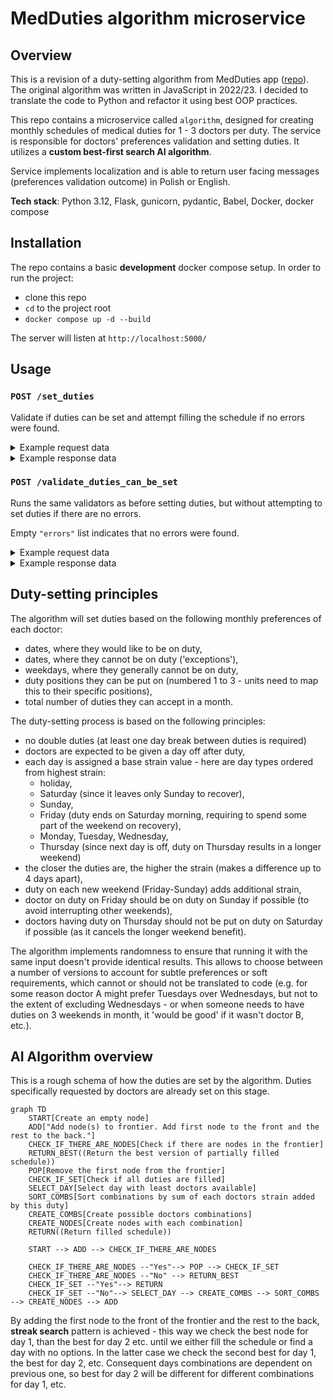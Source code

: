 # MedDuties algorithm microservice

## Overview
This is a revision of a duty-setting algorithm from MedDuties app ([repo](https://github.com/marcinbogdanowicz/MedDuties)). The original algorithm was written in JavaScript in 2022/23. I decided to translate the code to Python and refactor it using best OOP practices.

This repo contains a microservice called `algorithm`, designed for creating monthly schedules of medical duties
for 1 - 3 doctors per duty. The service is responsible for doctors' preferences validation and setting duties. It utilizes a **custom best-first search AI algorithm**.

Service implements localization and is able to return user facing messages (preferences validation outcome) in Polish or English.

**Tech stack**: Python 3.12, Flask, gunicorn, pydantic, Babel, Docker, docker compose

## Installation

The repo contains a basic **development** docker compose setup. In order to run the project:
- clone this repo
- `cd` to the project root
- `docker compose up -d --build`

The server will listen at `http://localhost:5000/`

## Usage

### `POST /set_duties`

Validate if duties can be set and attempt filling the schedule if no errors were found.

<details>
<summary>Example request data</summary>

```json
{
    "year": 2025,
    "month": 1,
    "doctors_per_duty": 2,
    "doctors": [
        {
            "pk": 1,
            "name": "Elizabeth Davis",
            "preferences": {
                "exceptions": [11, 12, 13],
                "requested_days": [10, 14],
                "preferred_weekdays": [0, 1, 3, 4, 5, 6],
                "preferred_positions": [1, 2],
                "maximum_accepted_duties": 15
            },
            "last_month_duties": [19, 24],
            "next_month_duties": [1, 17]
        },
        {
            "pk": 2,
            "name": "Dustin Bray",
            "preferences": {
                "exceptions": [],
                "requested_days": [],
                "preferred_weekdays": [0, 1, 2, 3, 4, 5, 6],
                "preferred_positions": [1, 2],
                "maximum_accepted_duties": 15
            },
            "last_month_duties": [],
            "next_month_duties": []
        },
        {
            "pk": 3,
            "name": "Matthew Garrett",
            "preferences": {
                "exceptions": [],
                "requested_days": [],
                "preferred_weekdays": [0, 1, 2, 3, 4, 5, 6],
                "preferred_positions": [1, 2],
                "maximum_accepted_duties": 15
            },
            "last_month_duties": [],
            "next_month_duties": []
        },
        {
            "pk": 4,
            "name": "Tammy Ward",
            "preferences": {
                "exceptions": [],
                "requested_days": [],
                "preferred_weekdays": [0, 1, 2, 3, 4, 5, 6],
                "preferred_positions": [1, 2],
                "maximum_accepted_duties": 15
            },
            "last_month_duties": [],
            "next_month_duties": []
        },
        {
            "pk": 5,
            "name": "Connor Murphy",
            "preferences": {
                "exceptions": [],
                "requested_days": [],
                "preferred_weekdays": [0, 1, 2, 3, 4, 5, 6],
                "preferred_positions": [1, 2],
                "maximum_accepted_duties": 15
            },
            "last_month_duties": [],
            "next_month_duties": []
        }
    ],
    "duties": [
        {
            "pk": 1,
            "doctor_pk": 5,
            "day": 1,
            "position": 2,
            "strain_points": 20,
            "set_by_user": true
        },
        {
            "pk": 2,
            "doctor_pk": 1,
            "day": 3,
            "position": 1,
            "strain_points": 15,
            "set_by_user": true
        }
    ],
    "locale": "en" // optional; available options: pl, en
}
```
</details>

<details>
<summary>Example response data</summary>

```json
{
    "duties": [
        {
            "day": 1,
            "doctor_pk": 2,
            "pk": null,
            "position": 1,
            "set_by_user": false,
            "strain_points": 140
        },
        {
            "day": 1,
            "doctor_pk": 5,
            "pk": 1,
            "position": 2,
            "set_by_user": true,
            "strain_points": 20
        },
        {
            "day": 2,
            "doctor_pk": 4,
            "pk": null,
            "position": 1,
            "set_by_user": false,
            "strain_points": 70
        },
        {
            "day": 2,
            "doctor_pk": 3,
            "pk": null,
            "position": 2,
            "set_by_user": false,
            "strain_points": 70
        },
        {
            "day": 3,
            "doctor_pk": 1,
            "pk": 2,
            "position": 1,
            "set_by_user": true,
            "strain_points": 15
        },
        {
            "day": 3,
            "doctor_pk": 5,
            "pk": null,
            "position": 2,
            "set_by_user": false,
            "strain_points": 90
        },
        {
            "day": 4,
            "doctor_pk": 2,
            "pk": null,
            "position": 1,
            "set_by_user": false,
            "strain_points": 110
        },
        {
            "day": 4,
            "doctor_pk": 3,
            "pk": null,
            "position": 2,
            "set_by_user": false,
            "strain_points": 110
        },
        {
            "day": 5,
            "doctor_pk": 1,
            "pk": null,
            "position": 1,
            "set_by_user": false,
            "strain_points": 100
        },
        {
            "day": 5,
            "doctor_pk": 5,
            "pk": null,
            "position": 2,
            "set_by_user": false,
            "strain_points": 100
        },
        {
            "day": 6,
            "doctor_pk": 4,
            "pk": null,
            "position": 1,
            "set_by_user": false,
            "strain_points": 140
        },
        {
            "day": 6,
            "doctor_pk": 2,
            "pk": null,
            "position": 2,
            "set_by_user": false,
            "strain_points": 140
        },
        {
            "day": 7,
            "doctor_pk": 1,
            "pk": null,
            "position": 1,
            "set_by_user": false,
            "strain_points": 80
        },
        {
            "day": 7,
            "doctor_pk": 3,
            "pk": null,
            "position": 2,
            "set_by_user": false,
            "strain_points": 80
        },
        {
            "day": 8,
            "doctor_pk": 4,
            "pk": null,
            "position": 1,
            "set_by_user": false,
            "strain_points": 80
        },
        {
            "day": 8,
            "doctor_pk": 5,
            "pk": null,
            "position": 2,
            "set_by_user": false,
            "strain_points": 80
        },
        {
            "day": 9,
            "doctor_pk": 2,
            "pk": null,
            "position": 1,
            "set_by_user": false,
            "strain_points": 70
        },
        {
            "day": 9,
            "doctor_pk": 3,
            "pk": null,
            "position": 2,
            "set_by_user": false,
            "strain_points": 70
        },
        {
            "day": 10,
            "doctor_pk": 4,
            "pk": null,
            "position": 1,
            "set_by_user": false,
            "strain_points": 90
        },
        {
            "day": 10,
            "doctor_pk": 1,
            "pk": null,
            "position": 2,
            "set_by_user": false,
            "strain_points": 90
        },
        {
            "day": 11,
            "doctor_pk": 5,
            "pk": null,
            "position": 1,
            "set_by_user": false,
            "strain_points": 110
        },
        {
            "day": 11,
            "doctor_pk": 2,
            "pk": null,
            "position": 2,
            "set_by_user": false,
            "strain_points": 110
        },
        {
            "day": 12,
            "doctor_pk": 4,
            "pk": null,
            "position": 1,
            "set_by_user": false,
            "strain_points": 100
        },
        {
            "day": 12,
            "doctor_pk": 1,
            "pk": null,
            "position": 2,
            "set_by_user": false,
            "strain_points": 100
        },
        {
            "day": 13,
            "doctor_pk": 5,
            "pk": null,
            "position": 1,
            "set_by_user": false,
            "strain_points": 80
        },
        {
            "day": 13,
            "doctor_pk": 3,
            "pk": null,
            "position": 2,
            "set_by_user": false,
            "strain_points": 80
        },
        {
            "day": 14,
            "doctor_pk": 2,
            "pk": null,
            "position": 1,
            "set_by_user": false,
            "strain_points": 80
        },
        {
            "day": 14,
            "doctor_pk": 1,
            "pk": null,
            "position": 2,
            "set_by_user": false,
            "strain_points": 80
        },
        {
            "day": 15,
            "doctor_pk": 3,
            "pk": null,
            "position": 1,
            "set_by_user": false,
            "strain_points": 80
        },
        {
            "day": 15,
            "doctor_pk": 4,
            "pk": null,
            "position": 2,
            "set_by_user": false,
            "strain_points": 80
        },
        {
            "day": 16,
            "doctor_pk": 2,
            "pk": null,
            "position": 1,
            "set_by_user": false,
            "strain_points": 70
        },
        {
            "day": 16,
            "doctor_pk": 5,
            "pk": null,
            "position": 2,
            "set_by_user": false,
            "strain_points": 70
        },
        {
            "day": 17,
            "doctor_pk": 3,
            "pk": null,
            "position": 1,
            "set_by_user": false,
            "strain_points": 90
        },
        {
            "day": 17,
            "doctor_pk": 4,
            "pk": null,
            "position": 2,
            "set_by_user": false,
            "strain_points": 90
        },
        {
            "day": 18,
            "doctor_pk": 1,
            "pk": null,
            "position": 1,
            "set_by_user": false,
            "strain_points": 110
        },
        {
            "day": 18,
            "doctor_pk": 5,
            "pk": null,
            "position": 2,
            "set_by_user": false,
            "strain_points": 110
        },
        {
            "day": 19,
            "doctor_pk": 3,
            "pk": null,
            "position": 1,
            "set_by_user": false,
            "strain_points": 100
        },
        {
            "day": 19,
            "doctor_pk": 4,
            "pk": null,
            "position": 2,
            "set_by_user": false,
            "strain_points": 100
        },
        {
            "day": 20,
            "doctor_pk": 1,
            "pk": null,
            "position": 1,
            "set_by_user": false,
            "strain_points": 80
        },
        {
            "day": 20,
            "doctor_pk": 2,
            "pk": null,
            "position": 2,
            "set_by_user": false,
            "strain_points": 80
        },
        {
            "day": 21,
            "doctor_pk": 5,
            "pk": null,
            "position": 1,
            "set_by_user": false,
            "strain_points": 80
        },
        {
            "day": 21,
            "doctor_pk": 3,
            "pk": null,
            "position": 2,
            "set_by_user": false,
            "strain_points": 80
        },
        {
            "day": 22,
            "doctor_pk": 2,
            "pk": null,
            "position": 1,
            "set_by_user": false,
            "strain_points": 80
        },
        {
            "day": 22,
            "doctor_pk": 4,
            "pk": null,
            "position": 2,
            "set_by_user": false,
            "strain_points": 80
        },
        {
            "day": 23,
            "doctor_pk": 1,
            "pk": null,
            "position": 1,
            "set_by_user": false,
            "strain_points": 70
        },
        {
            "day": 23,
            "doctor_pk": 5,
            "pk": null,
            "position": 2,
            "set_by_user": false,
            "strain_points": 70
        },
        {
            "day": 24,
            "doctor_pk": 4,
            "pk": null,
            "position": 1,
            "set_by_user": false,
            "strain_points": 90
        },
        {
            "day": 24,
            "doctor_pk": 3,
            "pk": null,
            "position": 2,
            "set_by_user": false,
            "strain_points": 90
        },
        {
            "day": 25,
            "doctor_pk": 2,
            "pk": null,
            "position": 1,
            "set_by_user": false,
            "strain_points": 110
        },
        {
            "day": 25,
            "doctor_pk": 1,
            "pk": null,
            "position": 2,
            "set_by_user": false,
            "strain_points": 110
        },
        {
            "day": 26,
            "doctor_pk": 4,
            "pk": null,
            "position": 1,
            "set_by_user": false,
            "strain_points": 100
        },
        {
            "day": 26,
            "doctor_pk": 3,
            "pk": null,
            "position": 2,
            "set_by_user": false,
            "strain_points": 100
        },
        {
            "day": 27,
            "doctor_pk": 5,
            "pk": null,
            "position": 1,
            "set_by_user": false,
            "strain_points": 80
        },
        {
            "day": 27,
            "doctor_pk": 2,
            "pk": null,
            "position": 2,
            "set_by_user": false,
            "strain_points": 80
        },
        {
            "day": 28,
            "doctor_pk": 4,
            "pk": null,
            "position": 1,
            "set_by_user": false,
            "strain_points": 80
        },
        {
            "day": 28,
            "doctor_pk": 1,
            "pk": null,
            "position": 2,
            "set_by_user": false,
            "strain_points": 80
        },
        {
            "day": 29,
            "doctor_pk": 5,
            "pk": null,
            "position": 1,
            "set_by_user": false,
            "strain_points": 80
        },
        {
            "day": 29,
            "doctor_pk": 3,
            "pk": null,
            "position": 2,
            "set_by_user": false,
            "strain_points": 80
        },
        {
            "day": 30,
            "doctor_pk": 1,
            "pk": null,
            "position": 1,
            "set_by_user": false,
            "strain_points": 70
        },
        {
            "day": 30,
            "doctor_pk": 2,
            "pk": null,
            "position": 2,
            "set_by_user": false,
            "strain_points": 70
        },
        {
            "day": 31,
            "doctor_pk": 4,
            "pk": null,
            "position": 1,
            "set_by_user": false,
            "strain_points": 90
        },
        {
            "day": 31,
            "doctor_pk": 3,
            "pk": null,
            "position": 2,
            "set_by_user": false,
            "strain_points": 90
        }
    ],
    "errors": [],
    "were_all_duties_set": true,
    "were_any_duties_set": true
}
```
</details>

### `POST /validate_duties_can_be_set`

Runs the same validators as before setting duties, but without attempting to set duties if there are no errors.

Empty `"errors"` list indicates that no errors were found.

<details>
<summary>Example request data</summary>

```json
{
    "year": 2025,
    "month": 1,
    "doctors_per_duty": 2,
    "doctors": [
        {
            "pk": 1,
            "name": "Elizabeth Davis",
            "preferences": {
                "exceptions": [11, 12, 13],
                "requested_days": [10, 14],
                "preferred_weekdays": [0, 1, 3, 4, 5, 6],
                "preferred_positions": [1, 2],
                "maximum_accepted_duties": 15
            },
            "last_month_duties": [19, 24],
            "next_month_duties": [1, 17]
        },
        {
            "pk": 2,
            "name": "Dustin Bray",
            "preferences": {
                "exceptions": [],
                "requested_days": [],
                "preferred_weekdays": [0, 1, 2, 3, 4, 5, 6],
                "preferred_positions": [1, 2],
                "maximum_accepted_duties": 15
            },
            "last_month_duties": [],
            "next_month_duties": []
        },
        {
            "pk": 3,
            "name": "Matthew Garrett",
            "preferences": {
                "exceptions": [],
                "requested_days": [],
                "preferred_weekdays": [0, 1, 2, 3, 4, 5, 6],
                "preferred_positions": [1, 2],
                "maximum_accepted_duties": 15
            },
            "last_month_duties": [],
            "next_month_duties": []
        },
        {
            "pk": 4,
            "name": "Tammy Ward",
            "preferences": {
                "exceptions": [],
                "requested_days": [],
                "preferred_weekdays": [0, 1, 2, 3, 4, 5, 6],
                "preferred_positions": [1, 2],
                "maximum_accepted_duties": 15
            },
            "last_month_duties": [],
            "next_month_duties": []
        },
        {
            "pk": 5,
            "name": "Connor Murphy",
            "preferences": {
                "exceptions": [],
                "requested_days": [],
                "preferred_weekdays": [0, 1, 2, 3, 4, 5, 6],
                "preferred_positions": [1, 2],
                "maximum_accepted_duties": 15
            },
            "last_month_duties": [],
            "next_month_duties": []
        }
    ],
    "duties": [
        {
            "pk": 1,
            "doctor_pk": 5,
            "day": 1,
            "position": 2,
            "strain_points": 20,
            "set_by_user": true
        },
        {
            "pk": 2,
            "doctor_pk": 1,
            "day": 3,
            "position": 1,
            "strain_points": 15,
            "set_by_user": true
        }
    ],
    "locale": "en" // optional; available options: pl, en
}
```
</details>

<details>
<summary>Example response data</summary>

```json
{
    "errors": [
        "There are not enough doctors to fill all positions. Minimum required: 6, actual: 5.",
        "Doctor Connor Murphy requested double duties on the following days: 11 and 12, 12 and 13"
    ]
}
```
</details>

## Duty-setting principles

The algorithm will set duties based on the following monthly preferences of each doctor:
- dates, where they would like to be on duty,
- dates, where they cannot be on duty ('exceptions'),
- weekdays, where they generally cannot be on duty,
- duty positions they can be put on (numbered 1 to 3 - units need to map this to their specific positions),
- total number of duties they can accept in a month.

The duty-setting process is based on the following principles:
- no double duties (at least one day break between duties is required)
- doctors are expected to be given a day off after duty,
- each day is assigned a base strain value - here are day types ordered from highest strain:
    - holiday,
    - Saturday (since it leaves only Sunday to recover),
    - Sunday,
    - Friday (duty ends on Saturday morning, requiring to spend some part of the weekend on recovery),
    - Monday, Tuesday, Wednesday,
    - Thursday (since next day is off, duty on Thursday results in a longer weekend)
- the closer the duties are, the higher the strain (makes a difference up to 4 days apart),
- duty on each new weekend (Friday-Sunday) adds additional strain,
- doctor on duty on Friday should be on duty on Sunday if possible (to avoid interrupting other weekends),
- doctors having duty on Thursday should not be put on duty on Saturday if possible (as it cancels the longer weekend benefit).

The algorithm implements randomness to ensure that running it with the same input doesn't provide identical results. This allows to choose between a number of versions to account for subtle preferences or soft requirements, which cannot or should not be translated to code (e.g. for some reason doctor A might prefer Tuesdays over Wednesdays, but not to the extent of excluding Wednesdays - or when someone needs to have duties on 3 weekends in month, it 'would be good' if it wasn't doctor B, etc.).

## AI Algorithm overview

This is a rough schema of how the duties are set by the algorithm. Duties specifically requested by doctors are already set on this stage.

```mermaid
graph TD
    START[Create an empty node]
    ADD["Add node(s) to frontier. Add first node to the front and the rest to the back."]
    CHECK_IF_THERE_ARE_NODES[Check if there are nodes in the frontier]
    RETURN_BEST((Return the best version of partially filled schedule))
    POP[Remove the first node from the frontier]
    CHECK_IF_SET[Check if all duties are filled]
    SELECT_DAY[Select day with least doctors available]
    SORT_COMBS[Sort combinations by sum of each doctors strain added by this duty]
    CREATE_COMBS[Create possible doctors combinations]
    CREATE_NODES[Create nodes with each combination]
    RETURN((Return filled schedule))

    START --> ADD --> CHECK_IF_THERE_ARE_NODES
    
    CHECK_IF_THERE_ARE_NODES --"Yes"--> POP --> CHECK_IF_SET
    CHECK_IF_THERE_ARE_NODES --"No" --> RETURN_BEST
    CHECK_IF_SET --"Yes"--> RETURN
    CHECK_IF_SET --"No"--> SELECT_DAY --> CREATE_COMBS --> SORT_COMBS --> CREATE_NODES --> ADD
```

By adding the first node to the front of the frontier and the rest to the back, **streak search** pattern is achieved - this way we check the best node for day 1, than the best for day 2 etc. until we either fill the schedule or find a day with no options. In the latter case we check the second best for day 1, the best for day 2, etc. Consequent days combinations are dependent on previous one, so best for day 2 will be different for different combinations for day 1, etc.
